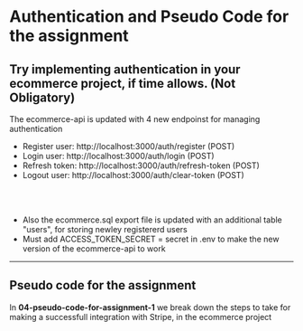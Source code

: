 # Authentication and Pseudo Code for the assignment

## Try implementing authentication in your ecommerce project, if time allows. (Not Obligatory)
The ecommerce-api is updated with 4 new endpoinst for managing authentication
- Register user: http://localhost:3000/auth/register (POST)
- Login user: http://localhost:3000/auth/login (POST)
- Refresh token: http://localhost:3000/auth/refresh-token (POST)
- Logout user: http://localhost:3000/auth/clear-token (POST)

<br/>
<br/>

- Also the ecommerce.sql export file is updated with an additional table "users", for storing newley registererd users
- Must add ACCESS_TOKEN_SECRET = secret in .env to make the new version of the ecommerce-api to work 

***

## Pseudo code for the assignment
In <b>04-pseudo-code-for-assignment-1</b> we break down the steps to take for making a successfull integration with Stripe, in the ecommerce project
